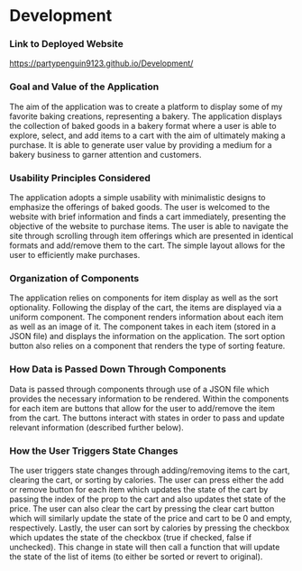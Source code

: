 # Development

### Link to Deployed Website
https://partypenguin9123.github.io/Development/

### Goal and Value of the Application
The aim of the application was to create a platform to display some of my favorite baking creations, representing a bakery. The application displays the collection of baked goods in a bakery format where a user is able to explore, select, and add items to a cart with the aim of ultimately making a purchase. It is able to generate user value by providing a medium for a bakery business to garner attention and customers.

### Usability Principles Considered
The application adopts a simple usability with minimalistic designs to emphasize the offerings of baked goods. The user is welcomed to the website with brief information and finds a cart immediately, presenting the objective of the website to purchase items. The user is able to navigate the site through scrolling through item offerings which are presented in identical formats and add/remove them to the cart. The simple layout allows for the user to efficiently make purchases.

### Organization of Components
The application relies on components for item display as well as the sort optionality. Following the display of the cart, the items are displayed via a uniform component. The component renders information about each item as well as an image of it. The component takes in each item (stored in a JSON file) and displays the information on the application. The sort option button also relies on a component that renders the type of sorting feature.

### How Data is Passed Down Through Components
Data is passed through components through use of a JSON file which provides the necessary information to be rendered. Within the components for each item are buttons that allow for the user to add/remove the item from the cart. The buttons interact with states in order to pass and update relevant information (described further below).

### How the User Triggers State Changes
The user triggers state changes through adding/removing items to the cart, clearing the cart, or sorting by calories. The user can press either the add or remove button for each item which updates the state of the cart by passing the index of the prop to the cart and also updates thet state of the price. The user can also clear the cart by pressing the clear cart button which will similarly update the state of the price and cart to be 0 and empty, respectively. Lastly, the user can sort by calories by pressing the checkbox which updates the state of the checkbox (true if checked, false if unchecked). This change in state will then call a function that will update the state of the list of items (to either be sorted or revert to original).

